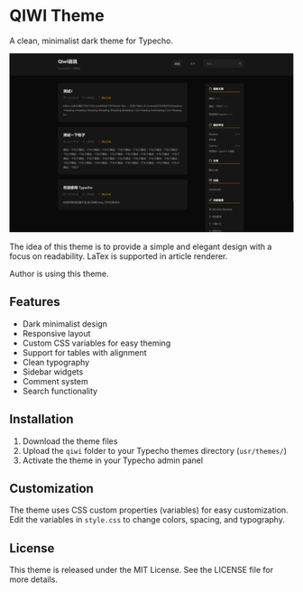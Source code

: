 
# QIWI Theme

A clean, minimalist dark theme for Typecho.

![screenshot](screenshot.png)

The idea of this theme is to provide a simple and elegant design with a focus on readability. LaTex is supported in article renderer. 

Author is using this theme.

## Features

- Dark minimalist design
- Responsive layout
- Custom CSS variables for easy theming
- Support for tables with alignment
- Clean typography
- Sidebar widgets
- Comment system
- Search functionality

## Installation

1. Download the theme files
2. Upload the `qiwi` folder to your Typecho themes directory (`usr/themes/`)
3. Activate the theme in your Typecho admin panel

## Customization

The theme uses CSS custom properties (variables) for easy customization. Edit the variables in `style.css` to change colors, spacing, and typography.

## License

This theme is released under the MIT License. See the LICENSE file for more details.